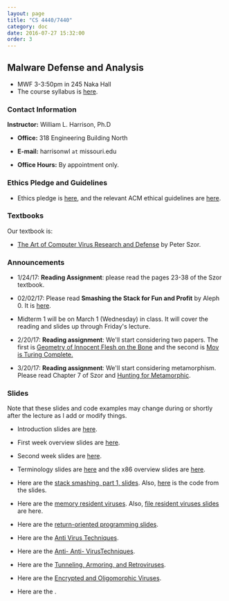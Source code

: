 ```yaml
---
layout: page
title: "CS 4440/7440"
category: doc
date: 2016-07-27 15:32:00
order: 3
---
```


## Malware Defense and Analysis

* MWF 3-3:50pm in 245 Naka Hall
* The course syllabus is <a href="https://harrisonwl.github.io/assets/courses/malware/spring2017/admin/4440-syllabus.pdf">here</a>.

### Contact Information

__Instructor:__ William L. Harrison, Ph.D

* __Office:__ 318 Engineering Building North

* __E-mail:__ harrisonwl `at` missouri.edu

* __Office Hours:__ By appointment only.

### Ethics Pledge and Guidelines

* Ethics pledge is <a href="https://harrisonwl.github.io/assets/courses/malware/spring2017/admin/EthicsPledge.pdf">here</a>, and the relevant ACM ethical guidelines are <a href="https://harrisonwl.github.io/assets/courses/malware/spring2017/admin/GuidelinesEthicalBehavior.pdf">here</a>.

### Textbooks

Our textbook is:

* <a href="https://www.amazon.com/Art-Computer-Virus-Research-Defense/dp/0321304543/ref=sr_1_1?ie=UTF8&qid=1484693649&sr=8-1&keywords=peter+szor">The Art of Computer Virus Research and Defense</a> by Peter Szor.

### Announcements

* 1/24/17: __Reading Assignment__: please read the pages 23-38 of the Szor textbook.

* 02/02/17: Please read __Smashing the Stack for Fun and Profit__ by Aleph 0. It is <a href="https://harrisonwl.github.io/assets/courses/malware/spring2017/papers/stack_smashing.pdf">here</a>.

* Midterm 1 will be on March 1 (Wednesday) in class. It will cover the reading and slides up through Friday's lecture.

* 2/20/17: __Reading assignment__: We'll start considering two papers. The first is <a href="https://harrisonwl.github.io/assets/courses/malware/spring2017/papers/geometry.pdf">Geometry of Innocent Flesh on the Bone</a> and the second is <a href="https://harrisonwl.github.io/assets/courses/malware/spring2017/papers/mov-is-turing-complete.pdf">Mov is Turing Complete.</a>

* 3/20/17: __Reading assignment__: We'll start considering metamorphism. Please read Chapter 7 of Szor and <a href="https://harrisonwl.github.io/assets/courses/malware/spring2017/papers/HuntingMetamorphic.pdf">Hunting for Metamorphic</a>.


### Slides

Note that these slides and code examples may change during or shortly after the lecture as I add or modify things.

* Introduction slides are <a href="https://harrisonwl.github.io/assets/courses/malware/spring2017/slides/week01/Intro.pdf">here</a>.

* First week overview slides are <a href="https://harrisonwl.github.io/assets/courses/malware/spring2017/slides/week01/MaliceExploitationInfection.pdf">here</a>.

* Second week slides are <a href="https://harrisonwl.github.io/assets/courses/malware/spring2017/slides/week02/Procedures.pdf">here</a>.

* Terminology slides are <a href="https://harrisonwl.github.io/assets/courses/malware/spring2017/slides/week02/Terminology.pdf">here</a> and the x86 overview slides are <a href="https://harrisonwl.github.io/assets/courses/malware/spring2017/slides/week02/x86.pdf">here</a>.

* Here are the <a href="https://harrisonwl.github.io/assets/courses/malware/spring2017/slides/week03/StackSmashPt1.pdf">stack smashing, part 1, slides</a>. Also,
<a href="https://harrisonwl.github.io/assets/courses/malware/spring2017/slides/week03/stacksmash.c">here</a>
is the code from the slides.

* Here are the <a href="https://harrisonwl.github.io/assets/courses/malware/spring2017/slides/week04/MBRMemoryViruses.pdf">memory resident viruses</a>. Also,
<a href="https://harrisonwl.github.io/assets/courses/malware/spring2017/slides/week04/FileViruses.pdf">file resident viruses slides</a>
are here.

* Here are the <a href="https://harrisonwl.github.io/assets/courses/malware/spring2017/slides/week07/ReturnOrientedProgramming.pdf">return-oriented programming slides</a>.


* Here are the <a href="https://harrisonwl.github.io/assets/courses/malware/spring2017/slides/week05/AntiVirusTechniques.pdf">Anti Virus Techniques</a>.

* Here are the <a href="https://harrisonwl.github.io/assets/courses/malware/spring2017/slides/week05/AntiAntiVirusTechniques.pdf">Anti- Anti- VirusTechniques</a>.

* Here are the <a href="https://harrisonwl.github.io/assets/courses/malware/spring2017/slides/FinalWeeks/TunnelArmorRetro.pdf">Tunneling, Armoring, and Retroviruses</a>.

* Here are the <a href="https://harrisonwl.github.io/assets/courses/malware/spring2017/slides/FinalWeeks/EncryptedOligomorphic.pdf">Encrypted and Oligomorphic Viruses</a>.

* Here are the <a href="https://harrisonwl.github.io/assets/courses/malware/spring2017/slides/FinalWeeks/PolyMetamorphic.pdf"></a>.
